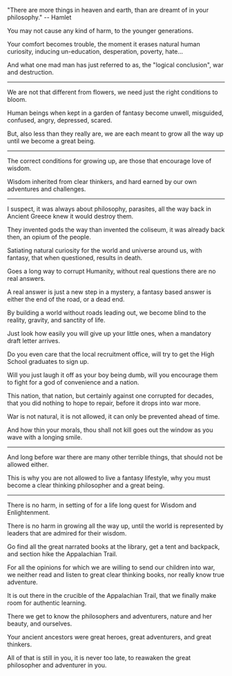 "There are more things in heaven and earth,
than are dreamt of in your philosophy."
-- Hamlet

You may not cause any kind of harm,
to the younger generations.

Your comfort becomes trouble, the moment it erases natural human curiosity,
inducing un-education, desperation, poverty, hate…

And what one mad man has just referred to as,
the "logical conclusion", war and destruction.

---

We are not that different from flowers,
we need just the right conditions to bloom.

Human beings when kept in a garden of fantasy become unwell,
misguided, confused, angry, depressed, scared.

But, also less than they really are,
we are each meant to grow all the way up until we become a great being.

---

The correct conditions for growing up,
are those that encourage love of wisdom.

Wisdom inherited from clear thinkers,
and hard earned by our own adventures and challenges.

---

I suspect, it was always about philosophy,
parasites, all the way back in Ancient Greece knew it would destroy them.

They invented gods the way than invented the coliseum,
it was already back then, an opium of the people.

Satiating natural curiosity for the world and universe around us,
with fantasy, that when questioned, results in death.

Goes a long way to corrupt Humanity,
without real questions there are no real answers.

A real answer is just a new step in a mystery,
a fantasy based answer is either the end of the road, or a dead end.

By building a world without roads leading out,
we become blind to the reality, gravity, and sanctity of life.

Just look how easily you will give up your little ones,
when a mandatory draft letter arrives.

Do you even care that the local recruitment office,
will try to get the High School graduates to sign up.

Will you just laugh it off as your boy being dumb,
will you encourage them to fight for a god of convenience and a nation.

This nation, that nation, but certainly against one corrupted for decades,
that you did nothing to hope to repair, before it drops into war more.

War is not natural,
it is not allowed, it can only be prevented ahead of time.

And how thin your morals,
thou shall not kill goes out the window as you wave with a longing smile.

---

And long before war there are many other terrible things,
that should not be allowed either.

This is why you are not allowed to live a fantasy lifestyle,
why you must become a clear thinking philosopher and a great being.

---

There is no harm,
in setting of for a life long quest for Wisdom and Enlightenment.

There is no harm in growing all the way up,
until the world is represented by leaders that are admired for their wisdom.

Go find all the great narrated books at the library,
get a tent and backpack, and section hike the Appalachian Trail.

For all the opinions for which we are willing to send our children into war,
we neither read and listen to great clear thinking books, nor really know true adventure.

It is out there in the crucible of the Appalachian Trail,
that we finally make room for authentic learning.

There we get to know the philosophers and adventurers,
nature and her beauty, and ourselves.

Your ancient ancestors were great heroes,
great adventurers, and great thinkers.

All of that is still in you, it is never too late,
to reawaken the great philosopher and adventurer in you.
